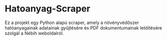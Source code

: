 # Hatoanyag-Scraper
Ez a projekt egy Python alapú scraper, amely a növényvédőszer hatóanyagainak adatainak gyűjtésére és PDF dokumentumainak letöltésére szolgál a Nébih weboldalról.
